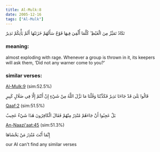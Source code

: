 ```yaml
---
title: Al-Mulk:8
date: 2005-12-16
tags: ["Al-Mulk"]
---
```

تَكَادُ تَمَيَّزُ مِنَ الْغَيْظِ ۖ كُلَّمَا أُلْقِيَ فِيهَا فَوْجٌ سَأَلَهُمْ خَزَنَتُهَا أَلَمْ يَأْتِكُمْ نَذِيرٌ
### meaning: 
almost exploding with rage. Whenever a group is thrown in it, its keepers will ask them, ‘Did not any warner come to you?’
### similar verses: 

[Al-Mulk:9](/67/9) (sim:52.5%)

قَالُوا بَلَىٰ قَدْ جَاءَنَا نَذِيرٌ فَكَذَّبْنَا وَقُلْنَا مَا نَزَّلَ اللَّهُ مِنْ شَيْءٍ إِنْ أَنْتُمْ إِلَّا فِي ضَلَالٍ كَبِيرٍ

[Qaaf:2](/50/2) (sim:51.5%)

بَلْ عَجِبُوا أَنْ جَاءَهُمْ مُنْذِرٌ مِنْهُمْ فَقَالَ الْكَافِرُونَ هَٰذَا شَيْءٌ عَجِيبٌ

[An-Naazi'aat:45](/79/45) (sim:51.3%)

إِنَّمَا أَنْتَ مُنْذِرُ مَنْ يَخْشَاهَا

our AI can't find any similar verses

